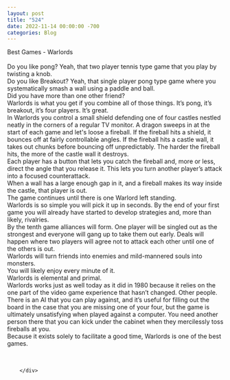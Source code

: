 ```yaml
---
layout: post
title: "524"
date: 2022-11-14 00:00:00 -700
categories: Blog
---
```


<div class="blog-content">
				<div class="paragraph"><span><span>Best Games - Warlords</span></span><br><span></span><br><span><span>Do you like pong? Yeah, that two player tennis type game that you play by twisting a knob.</span></span><br><span></span><span><span>Do you like Breakout? Yeah, that single player pong type game where you systematically smash a wall using a paddle and ball.</span></span><br><span></span><span><span>Did you have more than one other friend?&nbsp;</span></span><br><span></span><span><span>Warlords is what you get if you combine all of those things. It&rsquo;s pong, it&rsquo;s breakout, it&rsquo;s four players. It&rsquo;s great.</span></span><br><span></span><span><span>In Warlords you control a small shield defending one of four castles nestled neatly in the corners of a regular TV monitor. A dragon sweeps in at the start of each game and let's loose a fireball. If the fireball hits a shield, it bounces off at fairly controllable angles. If the fireball hits a castle wall, it takes out chunks before bouncing off unpredictably. The harder the fireball hits, the more of the castle wall it destroys.</span></span><br><span></span><span><span>Each player has a button that lets you catch the fireball and, more or less, direct the angle that you release it. This lets you turn another player&rsquo;s attack into a focused counterattack.</span></span><br><span></span><span><span>When a wall has a large enough gap in it, and a fireball makes its way inside the castle, that player is out.</span></span><br><span></span><span><span>The game continues until there is one Warlord left standing.</span></span><br><span></span><span><span>Warlords is so simple you will pick it up in seconds. By the end of your first game you will already have started to develop strategies and, more than likely, rivalries.</span></span><br><span></span><span><span>By the tenth game alliances will form. One player will be singled out as the strongest and everyone will gang up to take them out early. Deals will happen where two players will agree not to attack each other until one of the others is out.&nbsp;</span></span><br><span></span><span><span>Warlords will turn friends into enemies and mild-mannered souls into monsters.</span></span><br><span></span><span><span>You will likely enjoy every minute of it.</span></span><br><span></span><span><span>Warlords is elemental and primal.</span></span><br><span></span><span><span>Warlords works just as well today as it did in 1980 because it relies on the one part of the video game experience that hasn&rsquo;t changed. Other people.</span></span><br><span></span><span><span>There is an AI that you can play against, and it&rsquo;s useful for filling out the board in the case that you are missing one of your four, but the game is ultimately unsatisfying when played against a computer. You need another person there that you can kick under the cabinet when they mercilessly toss fireballs at you.</span></span><br><span></span><span><span>Because it exists solely to facilitate a good time, Warlords is one of the best games.&nbsp;</span></span><br><span></span><br><br></div>

		</div>
        